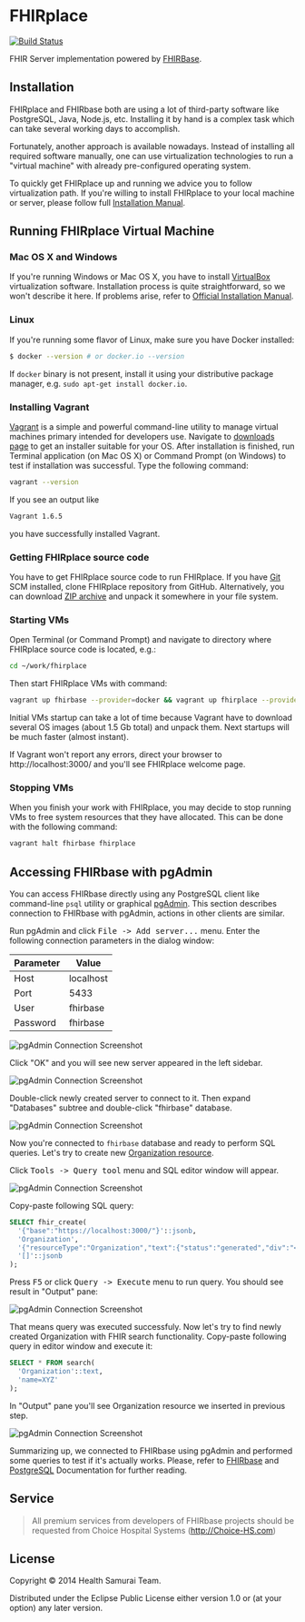 # FHIRplace

[![Build Status](https://travis-ci.org/fhirbase/fhirplace.svg)](https://travis-ci.org/fhirbase/FHIRplace)

FHIR Server implementation powered by
[FHIRBase](https://github.com/fhirbase/fhirbase).

## Installation

FHIRplace and FHIRbase both are using a lot of third-party software
like PostgreSQL, Java, Node.js, etc. Installing it by hand is a
complex task which can take several working days to accomplish.

Fortunately, another approach is available nowadays. Instead of
installing all required software manually, one can use virtualization
technologies to run a "virtual machine" with already pre-configured
operating system.

To quickly get FHIRplace up and running we advice you to follow
virtualization path. If you're willing to install FHIRplace to your
local machine or server, please follow full
[Installation Manual](https://github.com/fhirbase/fhirplace/wiki/InstallationManual).

## Running FHIRplace Virtual Machine

### Mac OS X and Windows

If you're running Windows or Mac OS X, you have to install
[VirtualBox](https://www.virtualbox.org/) virtualization
software. Installation process is quite straightforward, so we won't
describe it here. If problems arise, refer to
[Official Installation Manual](https://www.virtualbox.org/manual/ch02.html).

### Linux

If you're running some flavor of Linux, make sure you have Docker installed:

```bash
$ docker --version # or docker.io --version
```

If `docker` binary is not present, install it using your
distributive package manager, e.g. `sudo apt-get install docker.io`.

### Installing Vagrant

[Vagrant](https://www.vagrantup.com/) is a simple and powerful
command-line utility to manage virtual machines primary intended for
developers use. Navigate to
[downloads page](https://www.vagrantup.com/downloads.html) to get an
installer suitable for your OS. After installation is finished, run
Terminal application (on Mac OS X) or Command Prompt (on Windows) to
test if installation was successful. Type the following command:

```bash
vagrant --version
```

If you see an output like

```bash
Vagrant 1.6.5
```

you have successfully installed Vagrant.

### Getting FHIRplace source code

You have to get FHIRplace source code to run FHIRplace. If you have
[Git](http://git-scm.com/) SCM installed, clone FHIRplace repository
from GitHub. Alternatively, you can download
[ZIP archive](https://github.com/fhirbase/fhirplace/archive/master.zip)
and unpack it somewhere in your file system.

### Starting VMs

Open Terminal (or Command Prompt) and navigate to directory where
FHIRplace source code is located, e.g.:

```bash
cd ~/work/fhirplace
```

Then start FHIRplace VMs with command:

```bash
vagrant up fhirbase --provider=docker && vagrant up fhirplace --provider=docker
```

Initial VMs startup can take a lot of time because Vagrant have to
download several OS images (about 1.5 Gb total) and unpack them. Next
startups will be much faster (almost instant).

If Vagrant won't report any errors, direct your browser to
http://localhost:3000/ and you'll see FHIRplace welcome page.

### Stopping VMs

When you finish your work with FHIRplace, you may decide to stop running
VMs to free system resources that they have allocated. This can be done 
with the following command:

```bash
vagrant halt fhirbase fhirplace
```

## Accessing FHIRbase with pgAdmin

You can access FHIRbase directly using any PostgreSQL client like
command-line `psql` utility or graphical
[pgAdmin](http://www.pgadmin.org/). This section describes connection
to FHIRbase with pgAdmin, actions in other clients are similar.

Run pgAdmin and click <kbd>File -> Add server...</kbd> menu. Enter
the following connection parameters in the dialog window:

Parameter | Value
----------|----------
Host      | localhost
Port      | 5433
User      | fhirbase
Password  | fhirbase

![pgAdmin Connection Screenshot](doc/screenshots/pgadmin-connection.png)

Click "OK" and you will see new server appeared in the left sidebar.

![pgAdmin Connection Screenshot](doc/screenshots/pgadmin-new-server.png)

Double-click newly created server to connect to it. Then expand
"Databases" subtree and double-click "fhirbase" database.

![pgAdmin Connection Screenshot](doc/screenshots/pgadmin-fhirbase-db.png)

Now you're connected to `fhirbase` database and ready to perform SQL
queries. Let's try to create new [Organization resource](http://www.hl7.org/implement/standards/fhir/organization.html).

Click <kbd>Tools -> Query tool</kbd> menu and SQL editor window will appear.

![pgAdmin Connection Screenshot](doc/screenshots/pgadmin-sql-editor.png)

Copy-paste following SQL query:

```sql
SELECT fhir_create(
  '{"base":"https://localhost:3000/"}'::jsonb,
  'Organization',
  '{"resourceType":"Organization","text":{"status":"generated","div":"<div>\n      <p>XYZ Insurance</p>\n    </div>"},"identifier":[{"system":"urn:oid:2.16.840.1.113883.3.19.2.3","value":"666666"}],"name":"XYZ Insurance"}'::jsonb,
  '[]'::jsonb
);
```

Press <kbd>F5</kbd> or click <kbd>Query -> Execute</kbd> menu to run
query. You should see result in "Output" pane:

![pgAdmin Connection Screenshot](doc/screenshots/pgadmin-sql-result.png)

That means query was executed successfuly. Now let's try to find newly
created Organization with FHIR search functionality. Copy-paste
following query in editor window and execute it:

```sql
SELECT * FROM search(
  'Organization'::text,
  'name=XYZ'
);
```

In "Output" pane you'll see Organization resource we inserted in previous step.

![pgAdmin Connection Screenshot](doc/screenshots/pgadmin-sql-search-result.png)

Summarizing up, we connected to FHIRbase using pgAdmin and performed
some queries to test if it's actually works. Please, refer to
[FHIRbase](https://github.com/fhirbase/fhirbase) and
[PostgreSQL](http://www.postgresql.org/docs/) Documentation for
further reading.

## Service

> All premium services from developers of FHIRbase projects
> should be requested from Choice Hospital Systems (http://Choice-HS.com)

## License

Copyright © 2014 Health Samurai Team.

Distributed under the Eclipse Public License either version 1.0 or (at
your option) any later version.
